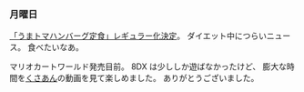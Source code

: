 ### 月曜日

[「うまトマハンバーグ定食」レギュラー化決定](https://www.matsuyafoods.co.jp/matsuya/whatsnew/menu/103482.html)。
ダイエット中につらいニュース。
食べたいなあ。

マリオカートワールド発売目前。
8DX は少ししか遊ばなかったけど、
膨大な時間を[くさあん](https://www.youtube.com/@kusaan)の動画を見て楽しめました。
ありがとうございました。